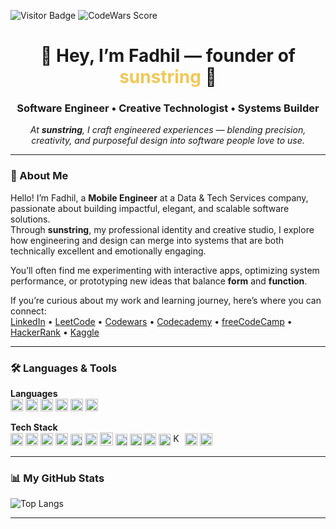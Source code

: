 <!-- Badges -->

![Visitor Badge](https://visitor-badge.laobi.icu/badge?page_id=ridhanf.ridhanf)
![CodeWars Score](https://www.codewars.com/users/ridhanf/badges/small)

<!-- Header -->
<h1 align="center">🌅 Hey, I’m Fadhil — founder of <span style="color:#F0C857;">sunstring</span> 🌅</h1>
<h3 align="center">Software Engineer • Creative Technologist • Systems Builder</h3>

<p align="center">
  <em>At <strong>sunstring</strong>, I craft engineered experiences — blending precision, creativity, and purposeful design into software people love to use.</em>
</p>

---

### 🚀 About Me

Hello! I’m Fadhil, a **Mobile Engineer** at a Data & Tech Services company, passionate about building impactful, elegant, and scalable software solutions.  
Through **sunstring**, my professional identity and creative studio, I explore how engineering and design can merge into systems that are both technically excellent and emotionally engaging.

You’ll often find me experimenting with interactive apps, optimizing system performance, or prototyping new ideas that balance **form** and **function**.

If you’re curious about my work and learning journey, here’s where you can connect:  
[LinkedIn](https://www.linkedin.com/in/ridhanf) •
[LeetCode](https://leetcode.com/u/ridhanf/) •
[Codewars](https://www.codewars.com/users/ridhanf) •
[Codecademy](https://www.codecademy.com/profiles/ridhanf) •
[freeCodeCamp](https://www.freecodecamp.org/ridhanf) •
[HackerRank](https://www.hackerrank.com/ridhanf) •
[Kaggle](https://www.kaggle.com/ridhanf)

---

### 🛠 Languages & Tools

**Languages**  
<a href="https://kotlinlang.org/" title="Kotlin"><img src="https://github.com/tomchen/stack-icons/blob/master/logos/kotlin.svg" alt="Kotlin" height="20px"></a>
<a href="https://dart.dev/" title="Dart"><img src="https://github.com/tomchen/stack-icons/blob/master/logos/dart.svg" alt="Dart" height="20px"></a>
<a href="https://www.java.com/" title="Java"><img src="https://github.com/tomchen/stack-icons/blob/master/logos/java.svg" alt="Java" height="20px"></a>
<a href="https://www.python.org/" title="Python"><img src="https://github.com/tomchen/stack-icons/blob/master/logos/python.svg" alt="Python" height="20px"></a>
<a href="https://developer.mozilla.org/en-US/docs/Web/JavaScript" title="JavaScript"><img src="https://github.com/tomchen/stack-icons/blob/master/logos/javascript.svg" alt="JavaScript" height="20px"></a>
<a href="https://www.typescriptlang.org/" title="Typescript"><img src="https://github.com/tomchen/stack-icons/blob/master/logos/typescript-icon.svg" alt="Typescript" width="20px" height="20px"></a>

**Tech Stack**  
<a href="https://developer.android.com/" title="Android"><img src="https://github.com/tomchen/stack-icons/blob/master/logos/android-icon.svg" alt="Android" height="20px"></a>
<a href="https://flutter.dev/" title="Flutter"><img src="https://github.com/tomchen/stack-icons/blob/master/logos/flutter.svg" alt="Flutter" height="20px"></a>
<a href="https://gradle.org/" title="Gradle"><img src="https://github.com/tomchen/stack-icons/blob/master/logos/gradle.svg" alt="Gradle" height="20px"></a>
<a href="https://firebase.google.com/" title="Firebase"><img src="https://github.com/tomchen/stack-icons/blob/master/logos/firebase.svg" alt="Firebase" height="20px"></a>
<a href="https://nodejs.org/" title="Node.js"><img src="https://github.com/tomchen/stack-icons/blob/master/logos/nodejs-icon.svg" alt="Node.js" height="19px"></a>
<a href="https://spring.io/projects/spring-boot" title="Spring Boot"><img src="https://spring.io/img/spring.svg" alt="Spring" width="20px" height="20px"></a>
<a href="https://www.docker.com/" title="docker"><img src="https://github.com/tomchen/stack-icons/blob/master/logos/docker-icon.svg" alt="docker" width="21px" height="21px"></a>
<a href="https://reactjs.org/" title="React"><img src="https://github.com/tomchen/stack-icons/blob/master/logos/react.svg" alt="React" height="19px"></a>
<a href="https://redux.js.org/" title="Redux"><img src="https://github.com/tomchen/stack-icons/blob/master/logos/redux.svg" alt="Redux" height="19px"></a>
<a href="https://zeit.co/next" title="Next.js"><img src="https://github.com/tomchen/stack-icons/blob/master/logos/nextjs.svg" alt="Next.js" height="20px"></a>
<a href="https://sass-lang.com/" title="Sass"><img src="https://github.com/tomchen/stack-icons/blob/master/logos/sass.svg" alt="Sass" height="19px"></a>
<a href="https://kafka.apache.org/" title="Kafka"><img src="https://github.com/tomchen/stack-icons/blob/master/logos/kafka-icon.svg" alt="Kafka" width="15px" height="20px"></a>
<a href="https://www.postgresql.org/" title="PostgreSQL"><img src="https://github.com/tomchen/stack-icons/blob/master/logos/postgresql.svg" alt="PostgreSQL" height="20px"></a>
<a href="https://dev.mysql.com/" title="MySQL"><img src="https://github.com/tomchen/stack-icons/blob/master/logos/mysql.svg" alt="MySQL" width="20px" height="20px"></a>

---

### 📊 My GitHub Stats

![Top Langs](https://github-readme-stats.vercel.app/api/top-langs/?username=ridhanf&langs_count=10&hide=m,tex,html,css,ejs,php,matlab,jupyter%20notebook,groovy,go,c%2b%2b&layout=compact)

---
